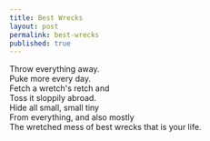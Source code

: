 ```yaml
---
title: Best Wrecks
layout: post
permalink: best-wrecks
published: true
---
```

Throw everything away.  
Puke more every day.  
Fetch a wretch's retch and  
Toss it sloppily abroad.  
Hide all small, small tiny  
From everything, and also mostly  
The wretched mess of best wrecks that is your life.